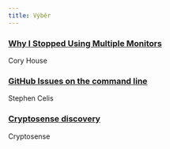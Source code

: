 ```yaml
---
title: Výběr
---
```


### [Why I Stopped Using Multiple Monitors](https://hackernoon.com/why-i-stopped-using-multiple-monitors-bfd87efa2e5b)
Cory House

### [GitHub Issues on the command line](https://github.com/stephencelis/ghi)
Stephen Celis

### [Cryptosense discovery](https://discovery.cryptosense.com/)
Cryptosense
